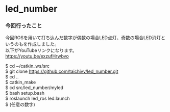 # led_number

### 今回行ったこと
今回ROSを用いて打ち込んだ数字が偶数の場合LED点灯、奇数の場合LED消灯というのもを作成しました。  
以下がYouTubeリンクになります。  
https://youtu.be/exzufHrwbvo
  
  
$ cd ~/catkin_ws/src  
$ git clone https://github.com/taichivv/led_number.git  
$ cd ..  
$ catkin_make  
$ cd src/led_number/myled  
$ bash setup.bash  
$ roslaunch led_ros led.launch  
$ (任意の数字)
